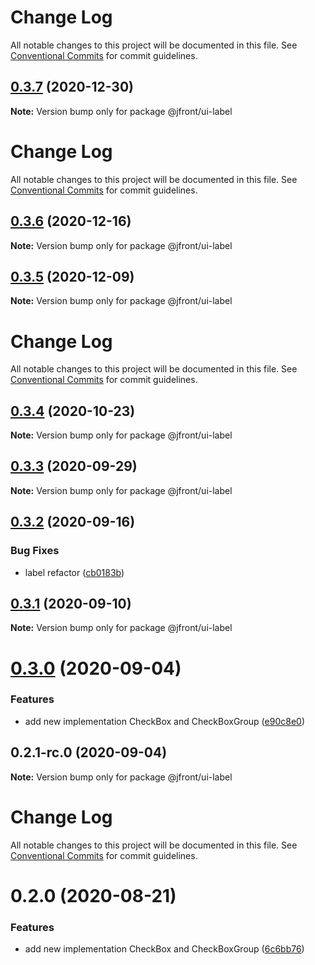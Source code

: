 # Change Log

All notable changes to this project will be documented in this file. See
[Conventional Commits](https://conventionalcommits.org) for commit guidelines.

## [0.3.7](https://github.com/Jepria/jfront-ui/compare/@jfront/ui-label@0.3.6...@jfront/ui-label@0.3.7) (2020-12-30)

**Note:** Version bump only for package @jfront/ui-label

# Change Log

All notable changes to this project will be documented in this file. See
[Conventional Commits](https://conventionalcommits.org) for commit guidelines.

## [0.3.6](https://github.com/Jepria/jfront-ui/compare/@jfront/ui-label@0.3.5...@jfront/ui-label@0.3.6) (2020-12-16)

**Note:** Version bump only for package @jfront/ui-label

## [0.3.5](https://github.com/Jepria/jfront-ui/compare/@jfront/ui-label@0.3.4...@jfront/ui-label@0.3.5) (2020-12-09)

**Note:** Version bump only for package @jfront/ui-label

# Change Log

All notable changes to this project will be documented in this file. See
[Conventional Commits](https://conventionalcommits.org) for commit guidelines.

## [0.3.4](https://github.com/Jepria/jfront-ui/compare/@jfront/ui-label@0.3.3...@jfront/ui-label@0.3.4) (2020-10-23)

**Note:** Version bump only for package @jfront/ui-label

## [0.3.3](https://github.com/Jepria/jfront-ui/compare/@jfront/ui-label@0.3.2...@jfront/ui-label@0.3.3) (2020-09-29)

**Note:** Version bump only for package @jfront/ui-label

## [0.3.2](https://github.com/Jepria/jfront-ui/compare/@jfront/ui-label@0.3.1...@jfront/ui-label@0.3.2) (2020-09-16)

### Bug Fixes

- label refactor
  ([cb0183b](https://github.com/Jepria/jfront-ui/commit/cb0183bf4750143ddf19af92a5859b921e95cec3))

## [0.3.1](https://github.com/Jepria/jfront-ui/compare/@jfront/ui-label@0.3.0...@jfront/ui-label@0.3.1) (2020-09-10)

**Note:** Version bump only for package @jfront/ui-label

# [0.3.0](https://github.com/Jepria/jfront-ui/compare/@jfront/ui-label@0.2.0...@jfront/ui-label@0.3.0) (2020-09-04)

### Features

- add new implementation CheckBox and CheckBoxGroup
  ([e90c8e0](https://github.com/Jepria/jfront-ui/commit/e90c8e09f5e3a3e6e4c3cb3780893ae871ce8aa5))

## 0.2.1-rc.0 (2020-09-04)

**Note:** Version bump only for package @jfront/ui-label

# Change Log

All notable changes to this project will be documented in this file. See
[Conventional Commits](https://conventionalcommits.org) for commit guidelines.

# 0.2.0 (2020-08-21)

### Features

- add new implementation CheckBox and CheckBoxGroup
  ([6c6bb76](https://github.com/Jepria/jfront-ui/commit/6c6bb76f9243c445b06a6a7ca330f167c7f79486))
